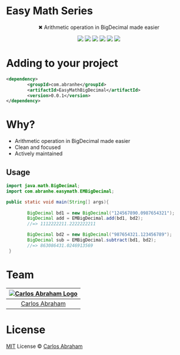 # Easy Math Series

<p align="center">
        ✖︎ Arithmetic operation in BigDecimal made easier
</p>

<p align="center">
	<a href="https://maven-badges.herokuapp.com/maven-central/com.abranhe.easymath/EasyMathBigDecimal/badge.svg"><img src="#"></a>
        <a href="https://github.com/abranhe"><img src="https://abranhe.com/badge.svg"></a>
	<a href="https://cash.me/$abranhe"><img src="https://cdn.abraham.gq/badges/cash-me.svg"></a>
	<a href="https://www.patreon.com/abranhe"><img src="https://cdn.abraham.gq/badges/patreon.svg" /></a>
	<a href="https://github.com/abranhe/decamelize/blob/master/LICENSE"><img src="https://img.shields.io/github/license/abranhe/decamelize.svg" /></a>
  <a href="https://travis-ci.org/abranhe/decamelize"><img src="https://img.shields.io/travis/abranhe/decamelize.svg?logo=travis" /></a>
</p>



# Adding to your project

```xml
<dependency>
        <groupId>com.abranhe</groupId>
        <artifactId>EasyMathBigDecimal</artifactId>
        <version>0.0.1</version>
</dependency>
```

# Why?

- Arithmetic operation in BigDecimal made easier
- Clean and focused
- Actively maintained

## Usage

```java
import java.math.BigDecimal;
import com.abranhe.easymath.EMBigDecimal;

public static void main(String[] args){
        
        BigDecimal bd1 = new BigDecimal("124567890.0987654321");
        BigDecimal add = EMBigDecimal.add(bd1, bd2);
        //=> 1112222211.2222222211

        BigDecimal bd2 = new BigDecimal("987654321.123456789");
        BigDecimal sub = EMBigDecimal.subtract(bd1, bd2);
        //=> 863086431.0246913569
 }
```

# Team

|[![Carlos Abraham Logo](https://avatars3.githubusercontent.com/u/21347264?s=50&v=4)](https://abranhe.com)|
| :-: |
| [Carlos Abraham](https://github.com/abranhe) |


# License

[MIT](https://github.com/abranhe/EasyMath-BigDecimal/blob/master/LICENSE) License © [Carlos Abraham](https://github.com/19cah/)